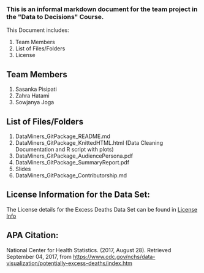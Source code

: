 ### This is an informal markdown document for the team project in the "Data to Decisions" Course.
This Document includes:
1. Team Members
2. List of Files/Folders
3. License

## Team Members
1. Sasanka Pisipati
2. Zahra Hatami
3. Sowjanya Joga

## List of Files/Folders
1. DataMiners_GitPackage_README.md
2. DataMiners_GitPackage_KnittedHTML.html (Data Cleaning Documentation and R script with plots)
4. DataMiners_GitPackage_AudiencePersona.pdf
5. DataMiners_GitPackage_SummaryReport.pdf 
6. Slides
7. DataMiners_GitPackage_Contributorship.md


## License Information for the Data Set:
The License details for the Excess Deaths Data Set can be found in [License Info](https://www.cms.gov/about-cms/agency-information/aboutwebsite/privacy-policy.html)

## APA Citation:
National Center for Health Statistics. (2017, August 28). Retrieved September 04, 2017, from https://www.cdc.gov/nchs/data-visualization/potentially-excess-deaths/index.htm
 
  

